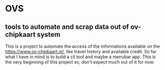 # OVS
## tools to automate and scrap data out of ov-chipkaart system

This is a project to automate the access of the informations available on the https://www.ov-chipkaart.nl/, like travel history and available credit. So far what I have in mind is to build a cli tool and maybe a menubar app. This is the very beginning of this project so, don't expect much out of it for now.

